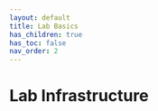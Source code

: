 ```yaml
---
layout: default
title: Lab Basics
has_children: true
has_toc: false
nav_order: 2
---
```

# Lab Infrastructure

